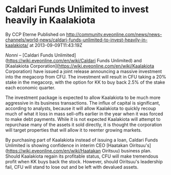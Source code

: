 # Caldari Funds Unlimited to invest heavily in Kaalakiota
By CCP Eterne
Published on http://community.eveonline.com/news/news-channels/world-news/caldari-funds-unlimited-to-invest-heavily-in-kaalakiota/ at 2013-09-09T11:43:19Z

_Nonni –&nbsp;_[Caldari Funds Unlimited](https://wiki.eveonline.com/en/wiki/Caldari Funds Unlimited) and [Kaalakiota Corporation](https://wiki.eveonline.com/en/wiki/Kaalakiota Corporation) have issued a joint release announcing a massive investment into the megacorp from CFU. The investment will result in CFU taking a 20% stake in the megacorp, with the option for KK to buy back 2.5% of the stake each economic quarter.

The investment package is expected to allow Kaalakiota to be much more aggressive in its business transactions. The influx of capital is significant, according to analysts, because it will allow Kaalakiota to quickly recoup much of what it loss in mass sell-offs earlier in the year when it was forced to make debt payments. While it is not expected Kaalakiota will attempt to repurchase many of the assets it sold directly, it is thought the corporation will target properties that will allow it to reenter growing markets.

By purchasing part of Kaalakiota instead of issuing a loan, Caldari Funds Unlimited is showing confidence in interim CEO [Haatakan Oiritsuu's](https://wiki.eveonline.com/en/wiki/Haatakan Oiritsuu) business plan. Should Kaalakiota regain its profitable status, CFU will make tremendous profit when KK buys back the stock. However, should Oiritsuu's leadership fail, CFU will stand to lose out and be left with devalued assets.

